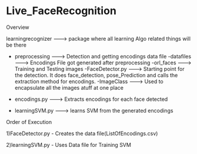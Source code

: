 # Live_FaceRecognition

Overview

learningrecognizer ---> package where all learning Algo related things will be there

  - preprocessing ---> Detection and getting encodings data file
          -datafiles ---> Encodings File got generated after preprocessing
          -orl_faces ---> Training and Testing images
          -FaceDetector.py ---> Starting point for the detection. It does face_detection, pose_Prediction and 
                                calls the extraction method for encodings.
          -ImageClass ---> Used to encapsulate all the images atuff at one place
  
  - encodings.py ---> Extracts encodings for each face detected
  
  - learningSVM.py ---> learns SVM from the generated encodings
​

Order of Execution

1)FaceDetector.py - Creates the data file(ListOfEncodings.csv)

2)learningSVM.py - Uses Data file for Training SVM

